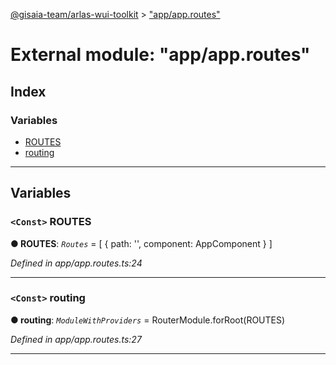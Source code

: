 [@gisaia-team/arlas-wui-toolkit](../README.md) > ["app/app.routes"](../modules/_app_app_routes_.md)

# External module: "app/app.routes"

## Index

### Variables

* [ROUTES](_app_app_routes_.md#routes)
* [routing](_app_app_routes_.md#routing)

---

## Variables

<a id="routes"></a>

### `<Const>` ROUTES

**● ROUTES**: *`Routes`* =  [
  { path: '', component: AppComponent }
]

*Defined in app/app.routes.ts:24*

___
<a id="routing"></a>

### `<Const>` routing

**● routing**: *`ModuleWithProviders`* =  RouterModule.forRoot(ROUTES)

*Defined in app/app.routes.ts:27*

___

